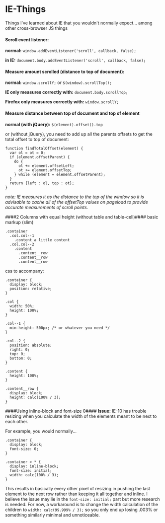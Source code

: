 # IE-Things
Things I've learned about IE that you wouldn't normally expect... among other cross-browser JS things

#### Scroll event listener:
**normal:**
  `window.addEventListener('scroll', callback, false);`

**in IE:**
  `document.body.addEventListener('scroll', callback, false);`
  

#### Measure amount scrolled (distance to top of document):
**normal:**
  `window.scrollY;`
  or
  `$(window).scrollTop();`
  
**IE only measures correctly with:**
  `document.body.scrollTop;`
  
**Firefox only measures correctly with:**
  `window.scrollY;`


#### Measure distance between top of document and top of element
**normal (with jQuery):**
`$(element).offset().top`

or (without jQuery), you need to add up all the parents offsets to get the total offset to top of document:
```
function findTotalOffset(element) {
  var ol = ot = 0;
  if (element.offsetParent) {
    do {
      ol += element.offsetLeft;
      ot += element.offsetTop;
    } while (element = element.offsetParent);
  }
  return {left : ol, top : ot};
}
```
_note: IE measures it as the distance to the top of the window so it is advisable to cache all of the offsetTop values on pageload to provide accurate measurements of scroll points._

####2 Columns with equal height (without table and table-cell)####
basic markup (slim)
```
.container
  .col.col--1
    .content a little content
  .col.col--2
    .content
      .content__row
      .content__row
      .content__row
```

css to accompany:
```
.container {
  display: block;
  position: relative;
}

.col {
  width: 50%;
  height: 100%;
}

.col--1 {
  min-height: 500px; /* or whatever you need */
}

.col--2 {
  position: absolute;
  right: 0;
  top: 0;
  bottom: 0;
}

.content {
  height: 100%;
}

.content__row {
  display: block;
  height: calc(100% / 3);
}
```

####Using inline-block and font-size 0####
**Issue:** IE-10 has trouble resizing when you calculate the width of the elements meant to be next to each other.

For example, you would normally...
```
.container {
  display: block;
  font-size: 0;
}

.container > * {
  display: inline-block;
  font-size: initial;
  width: calc(100% / 3);
}
```
This results in basically every other pixel of resizing in pushing the last element to the next row rather than keeping it all together and inline. I believe the issue may lie in the `font-size: initial;` part but more research is needed. For now, a workaround is to change the width calculation of the children to `width: calc(99.999% / 3);` so you only end up losing .003% or something similarly minimal and unnoticeable.
